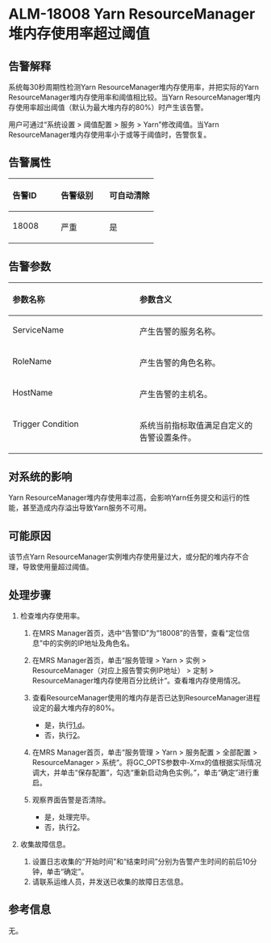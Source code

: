 # ALM-18008 Yarn ResourceManager堆内存使用率超过阈值<a name="ZH-CN_TOPIC_0174499406"></a>

## 告警解释<a name="zh-cn_topic_0093195105_zh-cn_topic_0087154424_zh-cn_topic_0087039423_section1335609"></a>

系统每30秒周期性检测Yarn ResourceManager堆内存使用率，并把实际的Yarn ResourceManager堆内存使用率和阈值相比较。当Yarn ResourceManager堆内存使用率超出阈值（默认为最大堆内存的80%）时产生该告警。

用户可通过“系统设置 \> 阈值配置 \> 服务 \> Yarn”修改阈值。当Yarn ResourceManager堆内存使用率小于或等于阈值时，告警恢复。

## 告警属性<a name="zh-cn_topic_0093195105_zh-cn_topic_0087154424_zh-cn_topic_0087039423_section12020482"></a>

<a name="zh-cn_topic_0093195105_zh-cn_topic_0087154424_zh-cn_topic_0087039423_table9634977"></a>
<table><thead align="left"><tr id="zh-cn_topic_0093195105_zh-cn_topic_0087154424_zh-cn_topic_0087039423_row15805238"><th class="cellrowborder" valign="top" width="33.33333333333333%" id="mcps1.1.4.1.1"><p id="zh-cn_topic_0093195105_zh-cn_topic_0087154424_zh-cn_topic_0087039423_p5155867"><a name="zh-cn_topic_0093195105_zh-cn_topic_0087154424_zh-cn_topic_0087039423_p5155867"></a><a name="zh-cn_topic_0093195105_zh-cn_topic_0087154424_zh-cn_topic_0087039423_p5155867"></a>告警ID</p>
</th>
<th class="cellrowborder" valign="top" width="33.33333333333333%" id="mcps1.1.4.1.2"><p id="zh-cn_topic_0093195105_zh-cn_topic_0087154424_zh-cn_topic_0087039423_p14972060"><a name="zh-cn_topic_0093195105_zh-cn_topic_0087154424_zh-cn_topic_0087039423_p14972060"></a><a name="zh-cn_topic_0093195105_zh-cn_topic_0087154424_zh-cn_topic_0087039423_p14972060"></a>告警级别</p>
</th>
<th class="cellrowborder" valign="top" width="33.33333333333333%" id="mcps1.1.4.1.3"><p id="zh-cn_topic_0093195105_zh-cn_topic_0087154424_zh-cn_topic_0087039423_p4777379"><a name="zh-cn_topic_0093195105_zh-cn_topic_0087154424_zh-cn_topic_0087039423_p4777379"></a><a name="zh-cn_topic_0093195105_zh-cn_topic_0087154424_zh-cn_topic_0087039423_p4777379"></a>可自动清除</p>
</th>
</tr>
</thead>
<tbody><tr id="zh-cn_topic_0093195105_zh-cn_topic_0087154424_zh-cn_topic_0087039423_row51423381"><td class="cellrowborder" valign="top" width="33.33333333333333%" headers="mcps1.1.4.1.1 "><p id="zh-cn_topic_0093195105_zh-cn_topic_0087154424_zh-cn_topic_0087039423_p4544348"><a name="zh-cn_topic_0093195105_zh-cn_topic_0087154424_zh-cn_topic_0087039423_p4544348"></a><a name="zh-cn_topic_0093195105_zh-cn_topic_0087154424_zh-cn_topic_0087039423_p4544348"></a>18008</p>
</td>
<td class="cellrowborder" valign="top" width="33.33333333333333%" headers="mcps1.1.4.1.2 "><p id="zh-cn_topic_0093195105_zh-cn_topic_0087154424_zh-cn_topic_0087039423_p32547936"><a name="zh-cn_topic_0093195105_zh-cn_topic_0087154424_zh-cn_topic_0087039423_p32547936"></a><a name="zh-cn_topic_0093195105_zh-cn_topic_0087154424_zh-cn_topic_0087039423_p32547936"></a>严重</p>
</td>
<td class="cellrowborder" valign="top" width="33.33333333333333%" headers="mcps1.1.4.1.3 "><p id="zh-cn_topic_0093195105_zh-cn_topic_0087154424_zh-cn_topic_0087039423_p19137160"><a name="zh-cn_topic_0093195105_zh-cn_topic_0087154424_zh-cn_topic_0087039423_p19137160"></a><a name="zh-cn_topic_0093195105_zh-cn_topic_0087154424_zh-cn_topic_0087039423_p19137160"></a>是</p>
</td>
</tr>
</tbody>
</table>

## 告警参数<a name="zh-cn_topic_0093195105_zh-cn_topic_0087154424_zh-cn_topic_0087039423_section41075474"></a>

<a name="zh-cn_topic_0093195105_zh-cn_topic_0087154424_zh-cn_topic_0087039423_table6606141"></a>
<table><thead align="left"><tr id="zh-cn_topic_0093195105_zh-cn_topic_0087154424_zh-cn_topic_0087039423_row49320909"><th class="cellrowborder" valign="top" width="50%" id="mcps1.1.3.1.1"><p id="zh-cn_topic_0093195105_zh-cn_topic_0087154424_zh-cn_topic_0087039423_p35570664"><a name="zh-cn_topic_0093195105_zh-cn_topic_0087154424_zh-cn_topic_0087039423_p35570664"></a><a name="zh-cn_topic_0093195105_zh-cn_topic_0087154424_zh-cn_topic_0087039423_p35570664"></a>参数名称</p>
</th>
<th class="cellrowborder" valign="top" width="50%" id="mcps1.1.3.1.2"><p id="zh-cn_topic_0093195105_zh-cn_topic_0087154424_zh-cn_topic_0087039423_p62651540"><a name="zh-cn_topic_0093195105_zh-cn_topic_0087154424_zh-cn_topic_0087039423_p62651540"></a><a name="zh-cn_topic_0093195105_zh-cn_topic_0087154424_zh-cn_topic_0087039423_p62651540"></a>参数含义</p>
</th>
</tr>
</thead>
<tbody><tr id="zh-cn_topic_0093195105_zh-cn_topic_0087154424_zh-cn_topic_0087039423_row41609976"><td class="cellrowborder" valign="top" width="50%" headers="mcps1.1.3.1.1 "><p id="zh-cn_topic_0093195105_zh-cn_topic_0087154424_zh-cn_topic_0087039423_p14964925"><a name="zh-cn_topic_0093195105_zh-cn_topic_0087154424_zh-cn_topic_0087039423_p14964925"></a><a name="zh-cn_topic_0093195105_zh-cn_topic_0087154424_zh-cn_topic_0087039423_p14964925"></a>ServiceName</p>
</td>
<td class="cellrowborder" valign="top" width="50%" headers="mcps1.1.3.1.2 "><p id="zh-cn_topic_0093195105_zh-cn_topic_0087154424_zh-cn_topic_0087039423_p4199435"><a name="zh-cn_topic_0093195105_zh-cn_topic_0087154424_zh-cn_topic_0087039423_p4199435"></a><a name="zh-cn_topic_0093195105_zh-cn_topic_0087154424_zh-cn_topic_0087039423_p4199435"></a>产生告警的服务名称。</p>
</td>
</tr>
<tr id="zh-cn_topic_0093195105_zh-cn_topic_0087154424_zh-cn_topic_0087039423_row37794916"><td class="cellrowborder" valign="top" width="50%" headers="mcps1.1.3.1.1 "><p id="zh-cn_topic_0093195105_zh-cn_topic_0087154424_zh-cn_topic_0087039423_p41489361"><a name="zh-cn_topic_0093195105_zh-cn_topic_0087154424_zh-cn_topic_0087039423_p41489361"></a><a name="zh-cn_topic_0093195105_zh-cn_topic_0087154424_zh-cn_topic_0087039423_p41489361"></a>RoleName</p>
</td>
<td class="cellrowborder" valign="top" width="50%" headers="mcps1.1.3.1.2 "><p id="zh-cn_topic_0093195105_zh-cn_topic_0087154424_zh-cn_topic_0087039423_p5195099"><a name="zh-cn_topic_0093195105_zh-cn_topic_0087154424_zh-cn_topic_0087039423_p5195099"></a><a name="zh-cn_topic_0093195105_zh-cn_topic_0087154424_zh-cn_topic_0087039423_p5195099"></a>产生告警的角色名称。</p>
</td>
</tr>
<tr id="zh-cn_topic_0093195105_zh-cn_topic_0087154424_zh-cn_topic_0087039423_row46755894"><td class="cellrowborder" valign="top" width="50%" headers="mcps1.1.3.1.1 "><p id="zh-cn_topic_0093195105_zh-cn_topic_0087154424_zh-cn_topic_0087039423_p29131061"><a name="zh-cn_topic_0093195105_zh-cn_topic_0087154424_zh-cn_topic_0087039423_p29131061"></a><a name="zh-cn_topic_0093195105_zh-cn_topic_0087154424_zh-cn_topic_0087039423_p29131061"></a>HostName</p>
</td>
<td class="cellrowborder" valign="top" width="50%" headers="mcps1.1.3.1.2 "><p id="zh-cn_topic_0093195105_zh-cn_topic_0087154424_zh-cn_topic_0087039423_p10805765"><a name="zh-cn_topic_0093195105_zh-cn_topic_0087154424_zh-cn_topic_0087039423_p10805765"></a><a name="zh-cn_topic_0093195105_zh-cn_topic_0087154424_zh-cn_topic_0087039423_p10805765"></a>产生告警的主机名。</p>
</td>
</tr>
<tr id="zh-cn_topic_0093195105_zh-cn_topic_0087154424_zh-cn_topic_0087039423_row30143027"><td class="cellrowborder" valign="top" width="50%" headers="mcps1.1.3.1.1 "><p id="zh-cn_topic_0093195105_zh-cn_topic_0087154424_zh-cn_topic_0087039423_p25666111"><a name="zh-cn_topic_0093195105_zh-cn_topic_0087154424_zh-cn_topic_0087039423_p25666111"></a><a name="zh-cn_topic_0093195105_zh-cn_topic_0087154424_zh-cn_topic_0087039423_p25666111"></a>Trigger Condition</p>
</td>
<td class="cellrowborder" valign="top" width="50%" headers="mcps1.1.3.1.2 "><p id="zh-cn_topic_0093195105_zh-cn_topic_0087154424_zh-cn_topic_0087039423_p65689071"><a name="zh-cn_topic_0093195105_zh-cn_topic_0087154424_zh-cn_topic_0087039423_p65689071"></a><a name="zh-cn_topic_0093195105_zh-cn_topic_0087154424_zh-cn_topic_0087039423_p65689071"></a>系统当前指标取值满足自定义的告警设置条件。</p>
</td>
</tr>
</tbody>
</table>

## 对系统的影响<a name="zh-cn_topic_0093195105_zh-cn_topic_0087154424_zh-cn_topic_0087039423_section34134946"></a>

Yarn ResourceManager堆内存使用率过高，会影响Yarn任务提交和运行的性能，甚至造成内存溢出导致Yarn服务不可用。

## 可能原因<a name="zh-cn_topic_0093195105_zh-cn_topic_0087154424_zh-cn_topic_0087039423_section38779059"></a>

该节点Yarn ResourceManager实例堆内存使用量过大，或分配的堆内存不合理，导致使用量超过阈值。

## 处理步骤<a name="zh-cn_topic_0093195105_zh-cn_topic_0087154424_zh-cn_topic_0087039423_section13467214"></a>

1.  检查堆内存使用率。
    1.  在MRS Manager首页，选中“告警ID”为“18008”的告警，查看“定位信息”中的实例的IP地址及角色名。
    2.  在MRS Manager首页，单击“服务管理 \> Yarn \> 实例 \> ResourceManager（对应上报告警实例IP地址） \> 定制 \> ResourceManager堆内存使用百分比统计“。查看堆内存使用情况。
    3.  查看ResourceManager使用的堆内存是否已达到ResourceManager进程设定的最大堆内存的80%。
        -   是，执行[1.d](#zh-cn_topic_0093195105_zh-cn_topic_0087154424_li1011493181634)。
        -   否，执行[2](#zh-cn_topic_0093195105_zh-cn_topic_0087154424_li40881691175629)。

    4.  <a name="zh-cn_topic_0093195105_zh-cn_topic_0087154424_li1011493181634"></a>在MRS Manager首页，单击“服务管理 \> Yarn \> 服务配置 \> 全部配置 \> ResourceManager \> 系统“。将GC\_OPTS参数中-Xmx的值根据实际情况调大，并单击“保存配置”，勾选“重新启动角色实例。”，单击“确定”进行重启。
    5.  观察界面告警是否清除。
        -   是，处理完毕。
        -   否，执行[2](#zh-cn_topic_0093195105_zh-cn_topic_0087154424_li40881691175629)。

2.  <a name="zh-cn_topic_0093195105_zh-cn_topic_0087154424_li40881691175629"></a>收集故障信息。
    1.  设置日志收集的“开始时间”和“结束时间”分别为告警产生时间的前后10分钟，单击“确定”。
    2.  请联系运维人员，并发送已收集的故障日志信息。


## 参考信息<a name="zh-cn_topic_0093195105_zh-cn_topic_0087154424_zh-cn_topic_0087039423_section54096069"></a>

无。

